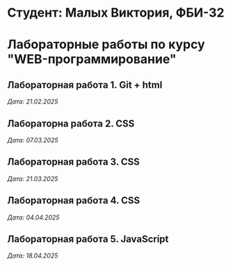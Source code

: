 # Студент: Малых Виктория, ФБИ-32

# Лабораторные работы по курсу "WEB-программирование"

## Лабораторная работа 1. Git + html

*Дата: 21.02.2025*

## Лабораторна работа 2. CSS

*Дата: 07.03.2025*

## Лабораторная работа 3. CSS

*Дата: 21.03.2025*

## Лабораторная работа 4. CSS

*Дата: 04.04.2025*

## Лабораторная работа 5. JavaScript

*Дата: 18.04.2025*
